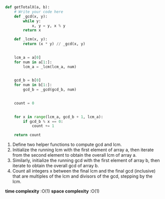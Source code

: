 ```python
def getTotalX(a, b):
    # Write your code here
    def _gcd(x, y):
        while y:
            x, y = y, x % y
        return x

    def _lcm(x, y):
        return (x * y) // _gcd(x, y)

    
    lcm_a = a[0] 
    for num in a[1:]:
        lcm_a = _lcm(lcm_a, num) 

   
    gcd_b = b[0]
    for num in b[1:]:
        gcd_b = _gcd(gcd_b, num)

    
    count = 0
    

    for x in range(lcm_a, gcd_b + 1, lcm_a):
        if gcd_b % x == 0:
            count += 1

    return count
```

1. Define two helper functions to compute gcd and lcm.
2. Initialize the running lcm with the first element of array a, then iterate from the second element to obtain the overall lcm of array a.
3. Similarly, initialize the running gcd with the first element of array b, then iterate to obtain the overall gcd of array b.
4. Count all integers x between the final lcm and the final gcd (inclusive) that are multiples of the lcm and divisors of the gcd, stepping by the lcm.

**time complexity** :O(1)
**space complexity** :O(1)